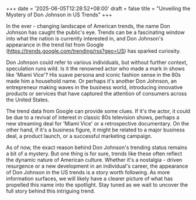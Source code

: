 +++
date = '2025-06-05T12:28:52+08:00'
draft = false
title = "Unveiling the Mystery of Don Johnson in US Trends"
+++

In the ever - changing landscape of American trends, the name Don Johnson has caught the public's eye. Trends can be a fascinating window into what the nation is currently interested in, and Don Johnson's appearance in the trend list from Google (https://trends.google.com/trending/rss?geo=US) has sparked curiosity. 

Don Johnson could refer to various individuals, but without further context, speculation runs wild. Is it the renowned actor who made a mark in shows like 'Miami Vice'? His suave persona and iconic fashion sense in the 80s made him a household name. Or perhaps it's another Don Johnson, an entrepreneur making waves in the business world, introducing innovative products or services that have captured the attention of consumers across the United States. 

The trend data from Google can provide some clues. If it's the actor, it could be due to a revival of interest in classic 80s television shows, perhaps a new streaming deal for 'Miami Vice' or a retrospective documentary. On the other hand, if it's a business figure, it might be related to a major business deal, a product launch, or a successful marketing campaign. 

As of now, the exact reason behind Don Johnson's trending status remains a bit of a mystery. But one thing is for sure, trends like these often reflect the dynamic nature of American culture. Whether it's a nostalgia - driven resurgence or a new development in an individual's career, the appearance of Don Johnson in the US trends is a story worth following. As more information surfaces, we will likely have a clearer picture of what has propelled this name into the spotlight. Stay tuned as we wait to uncover the full story behind this intriguing trend.